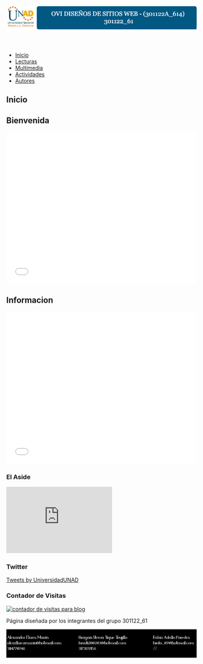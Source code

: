 <head>
    <meta charset="UTF-8">
    <style type="text/css">
    </style>
</head>

<body>
    <header>
        <img src=IMG/banner.jpg>
    </header>
    <nav>
                <ul class="menu">
				<li> 
					<a href="index.html">Inicio</a>
				</li>
				<li> 
					<a href="lecturas.html">Lecturas</a>
				</li>
				<li> 
					<a href="Multimedia.html">Multimedia</a>
				</li>
				<li>
					<a href="actividades.html">Actividades</a>
				</li>
				<li> 
					<a href="autores.html">Autores</a> 
				</li>
			</ul>
    </nav>
    <section class="contenedor">
        <h2>Inicio</h2>
        <section class="principal">
            <h2>Bienvenida</h2>
            <article>
                 <iframe src="PDF/Bienvenidos.pdf" frameborder="0" width="100%" height="400"></iframe>
                <h2>Informacion</h2>
                <iframe src="PDF/Objetivos.pdf" frameborder="0" width="100%" height="400"></iframe>
    </article>
        </section>
 <aside>
            <h3>El Aside</h3>
            <iframe width="280" height="175" src="https://www.youtube.com/embed/xa5JEpSUbRg" frameborder="0" allow="accelerometer; autoplay; encrypted-media; gyroscope; picture-in-picture" allowfullscreen></iframe>
            <h3>Twitter</h3>
                <a class="twitter-timeline" data-width="320" data-height="200" href="https://twitter.com/UniversidadUNAD?ref_src=twsrc%5Etfw">Tweets by UniversidadUNAD</a> <script async src="https://platform.twitter.com/widgets.js" charset="utf-8"></script>
                <h3>Contador de Visitas</h3>
                <a href="https://www.contadorvisitasgratis.com" title="contador de visitas para blog"><img src="https://counter10.wheredoyoucomefrom.ovh/private/contadorvisitasgratis.php?c=ywra685xwxh8uqfnyjmpc8n7a6hw7c7f" border="0" title="contador de visitas para blog" alt="contador de visitas para blog"></a>
 </aside>
    <section>
        <footer>
            <p>Página diseñada por los integrantes del grupo 301122_61</p>
			<img src="img/footer.jpg" alt="footer">
		</footer>
</body>
